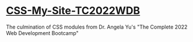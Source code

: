 # [CSS-My-Site-TC2022WDB](https://rhoadesdaniel.github.io/CSS-My-Site-TC2022WDB/)
The culmination of CSS modules from Dr. Angela Yu's "The Complete 2022 Web Development Bootcamp"
